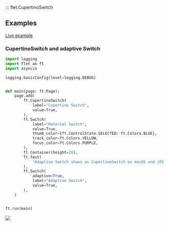 ::: flet.CupertinoSwitch

## Examples

[Live example](https://flet-controls-gallery.fly.dev/input/cupertinoswitch)

### CupertinoSwitch and adaptive Switch



```python
import logging
import flet as ft
import asyncio

logging.basicConfig(level=logging.DEBUG)


def main(page: ft.Page):
    page.add(
        ft.CupertinoSwitch(
            label="Cupertino Switch",
            value=True,
        ),
        ft.Switch(
            label="Material Switch",
            value=True,
            thumb_color={ft.ControlState.SELECTED: ft.Colors.BLUE},
            track_color=ft.Colors.YELLOW,
            focus_color=ft.Colors.PURPLE,
        ),
        ft.Container(height=20),
        ft.Text(
            "Adaptive Switch shows as CupertinoSwitch on macOS and iOS and as Switch on other platforms:"
        ),
        ft.Switch(
            adaptive=True,
            label="Adaptive Switch",
            value=True,
        ),
    )


ft.run(main)
```


<img src="/img/docs/controls/cupertinoswitch/cupertino-switch.gif" className="screenshot-70"/>
